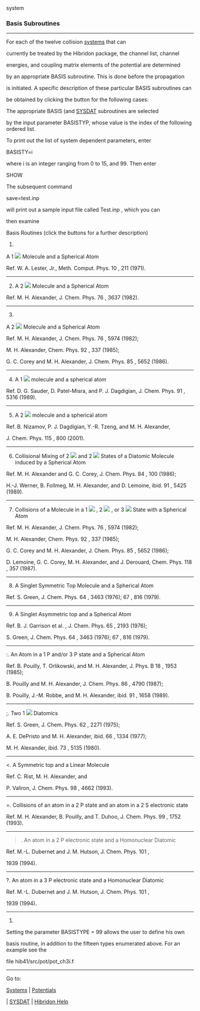 system


###   Basis Subroutines


------------------------------


For each of the twelve collision  [systems](system.html)   that can

currently be treated by the Hibridon package, the channel list, channel

energies, and coupling matrix elements of the potential are determined

by an appropriate BASIS subroutine.  This is done before the propagation

is initiated.  A specific description of these particular BASIS subroutines can

be obtained by clicking the button for the following cases:


The appropriate BASIS (and  [SYSDAT](sysdat.html)   subroutines are selected

by the input parameter BASISTYP, whose value is the index of the following ordered list.


To print out the list of system dependent parameters, enter


BASISTY=i


where  i  is an integer ranging from 0 to 15, and 99.  Then enter


SHOW


The subsequent command


save=test.inp


will print out a sample input file called  Test.inp , which you can

then examine


Basis Routines  (click the buttons for a further description)


[](ba1sg.html) [](rightarrowsmall.gif)

1.

A  1  ![](sigma12.gif)  Molecule and a Spherical Atom


Ref.  W. A. Lester, Jr., Meth. Comput. Phys.  10 , 211 (1971).


------------------------------


[](ba2sg.html) [](rightarrowsmall.gif)

2. A  2  ![](sigma12.gif)  Molecule and a Spherical Atom


Ref.  M. H. Alexander, J. Chem. Phys.  76 , 3637 (1982).


------------------------------


[](ba2pi.html) [](rightarrowsmall.gif)

3.

A  2  ![](pismall.gif)  Molecule and a Spherical Atom


Ref.  M. H. Alexander, J. Chem. Phys.  76 , 5974 (1982);

M. H. Alexander, Chem. Phys.  92 , 337 (1985);

G. C. Corey and M. H. Alexander, J. Chem. Phys.  85 , 5652 (1986).


------------------------------


[](ba1del.html) [](rightarrowsmall.gif)

4. A  1  ![](deltasmall.gif)  molecule and a spherical atom


Ref. D. G. Sauder, D. Patel-Misra, and P. J. Dagdigian, J. Chem. Phys.  91 , 5316 (1989).


------------------------------


[](ba2del.html) [](rightarrowsmall.gif)

5. A  2  ![](deltasmall.gif)  molecule and a spherical atom


Ref.  B. Nizamov, P. J. Dagdigian, Y.-R. Tzeng, and M. H. Alexander,

J. Chem. Phys.  115 , 800 (2001).


------------------------------


[](basgpi.html) [](rightarrowsmall.gif)

6. Collisional Mixing of  2  ![](pismall.gif)  and  2  ![](sigma12.gif)  States of a Diatomic Molecule induced by a Spherical Atom


Ref.  M. H. Alexander and G. C. Corey, J. Chem. Phys.  84 , 100 (1986);

H.-J. Werner, B. Follmeg, M. H. Alexander, and D. Lemoine,  ibid.   91 , 5425 (1989).


------------------------------


[](bapi.html) [](rightarrowsmall.gif)

7. Collisions of a Molecule in a  1  ![](pismall.gif) ,  2  ![](pismall.gif) , or  3  ![](pismall.gif)  State with a Spherical Atom


Ref.  M. H. Alexander, J. Chem. Phys.  76 , 5974 (1982);

M. H. Alexander, Chem. Phys.  92 , 337 (1985);

G. C. Corey and M. H. Alexander, J. Chem. Phys.  85 , 5652 (1986);

D. Lemoine, G. C. Corey, M. H. Alexander, and J. Derouard, Chem. Phys.  118 , 357 (1987).


------------------------------


[](bastp.html) [](rightarrowsmall.gif)

8. A Singlet Symmetric Top Molecule and a Spherical Atom


Ref.  S. Green, J. Chem. Phys.  64 , 3463 (1976);  67 , 816 (1979).


------------------------------


[](baastp.html) [](rightarrowsmall.gif)

9. A Singlet Asymmetric top and a Spherical Atom


Ref.  B. J. Garrison  et al. , J. Chem. Phys.  65 , 2193 (1976);

S. Green, J. Chem. Phys.  64 , 3463 (1976);  67 , 816 (1979).


------------------------------


[](ba13p.html) [](rightarrowsmall.gif)


:. An Atom in a  1  P  and/or  3  P  state and a Spherical Atom


Ref.  B. Pouilly, T. Orlikowski, and M. H. Alexander, J. Phys. B  18 , 1953 (1985);

B. Pouilly and M. H. Alexander, J. Chem. Phys.  86 , 4790 (1987);

B. Pouilly, J.-M. Robbe, and M. H. Alexander,  ibid.   91 , 1658 (1989).


------------------------------


[](ba2mol.html) [](rightarrowsmall.gif)

;. Two  1  ![](sigma12.gif)  Diatomics


Ref.  S. Green, J. Chem. Phys.  62 , 2271 (1975);

A. E. DePristo and M. H. Alexander,   ibid.   66 , 1334 (1977);

M. H. Alexander,   ibid.   73 , 5135 (1980).


------------------------------


[](bastpln.html) [](rightarrowsmall.gif)

<. A Symmetric top and a Linear Molecule


Ref.  C. Rist, M. H. Alexander, and

P. Valiron, J. Chem. Phys.  98 , 4662 (1993).


------------------------------


[](ba22p.html) [](rightarrowsmall.gif)

=. Collisions of an atom in a  2  P  state and an atom in a  2  S  electronic state


Ref.  M. H. Alexander, B. Pouilly, and T. Duhoo, J. Chem. Phys.  99 , 1752 (1993).


------------------------------


[](bah2p.html) [](rightarrowsmall.gif)

>. An atom in a  2  P  electronic state and a Homonuclear Diatomic


Ref.  M.-L. Dubernet and J. M. Hutson, J. Chem. Phys.  101 ,

1939 (1994).


------------------------------


[](bah3p.html) [](rightarrowsmall.gif)

?. An atom in a  3  P  electronic state and a Homonuclear Diatomic


Ref.  M.-L. Dubernet and J. M. Hutson, J. Chem. Phys.  101 ,

1939 (1994).


------------------------------


1.

Setting the parameter  BASISTYPE  = 99 allows the user to define his own

basis routine, in addition to the fifteen types enumerated above.  For an example see the

file  hib41/src/pot/pot_ch3i.f


------------------------------


Go to:


[Systems](system.html)   |  [Potentials](potlist.html)

|  [SYSDAT](sysdat.html)   |  [Hibridon Help](hibhelp.html)
